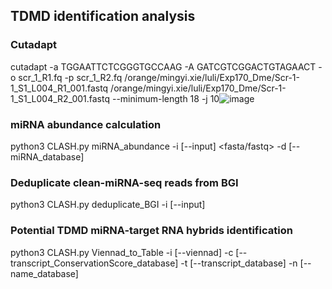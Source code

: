 ## TDMD identification analysis
### Cutadapt
cutadapt -a TGGAATTCTCGGGTGCCAAG -A GATCGTCGGACTGTAGAACT -o scr_1_R1.fq -p scr_1_R2.fq /orange/mingyi.xie/luli/Exp170_Dme/Scr-1-1_S1_L004_R1_001.fastq /orange/mingyi.xie/luli/Exp170_Dme/Scr-1-1_S1_L004_R2_001.fastq --minimum-length 18 -j 10![image](https://user-images.githubusercontent.com/80224396/200916134-1db35d4b-241a-4ad1-966e-e96cef964a75.png)



### miRNA abundance calculation
python3 CLASH.py miRNA_abundance -i [--input] <fasta/fastq> -d [--miRNA_database]


### Deduplicate clean-miRNA-seq reads from BGI
python3 CLASH.py deduplicate_BGI -i [--input] <fastq>

### Potential TDMD miRNA-target RNA hybrids identification
python3 CLASH.py Viennad_to_Table -i [--viennad] <TXT> -c [--transcript_ConservationScore_database] -t [--transcript_database] -n [--name_database]
